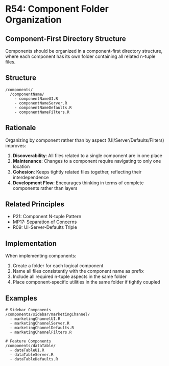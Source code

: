 # R54: Component Folder Organization

## Component-First Directory Structure

Components should be organized in a component-first directory structure, where each component has its own folder containing all related n-tuple files.

## Structure

```
/components/
  /componentName/
    - componentNameUI.R
    - componentNameServer.R
    - componentNameDefaults.R
    - componentNameFilters.R
```

## Rationale

Organizing by component rather than by aspect (UI/Server/Defaults/Filters) improves:

1. **Discoverability**: All files related to a single component are in one place
2. **Maintenance**: Changes to a component require navigating to only one location
3. **Cohesion**: Keeps tightly related files together, reflecting their interdependence
4. **Development Flow**: Encourages thinking in terms of complete components rather than layers

## Related Principles

- P21: Component N-tuple Pattern
- MP17: Separation of Concerns
- R09: UI-Server-Defaults Triple

## Implementation

When implementing components:

1. Create a folder for each logical component
2. Name all files consistently with the component name as prefix
3. Include all required n-tuple aspects in the same folder
4. Place component-specific utilities in the same folder if tightly coupled

## Examples

```
# Sidebar Components
/components/sidebar/marketingChannel/
  - marketingChannelUI.R
  - marketingChannelServer.R  
  - marketingChannelDefaults.R
  - marketingChannelFilters.R

# Feature Components
/components/dataTable/
  - dataTableUI.R
  - dataTableServer.R
  - dataTableDefaults.R
```
